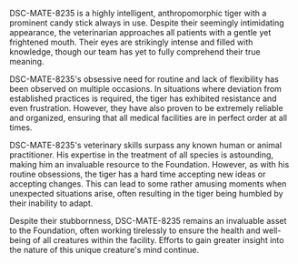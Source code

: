 DSC-MATE-8235 is a highly intelligent, anthropomorphic tiger with a prominent candy stick always in use. Despite their seemingly intimidating appearance, the veterinarian approaches all patients with a gentle yet frightened mouth. Their eyes are strikingly intense and filled with knowledge, though our team has yet to fully comprehend their true meaning. 

DSC-MATE-8235's obsessive need for routine and lack of flexibility has been observed on multiple occasions. In situations where deviation from established practices is required, the tiger has exhibited resistance and even frustration. However, they have also proven to be extremely reliable and organized, ensuring that all medical facilities are in perfect order at all times.

DSC-MATE-8235's veterinary skills surpass any known human or animal practitioner. His expertise in the treatment of all species is astounding, making him an invaluable resource to the Foundation. However, as with his routine obsessions, the tiger has a hard time accepting new ideas or accepting changes. This can lead to some rather amusing moments when unexpected situations arise, often resulting in the tiger being humbled by their inability to adapt.

Despite their stubbornness, DSC-MATE-8235 remains an invaluable asset to the Foundation, often working tirelessly to ensure the health and well-being of all creatures within the facility. Efforts to gain greater insight into the nature of this unique creature's mind continue.